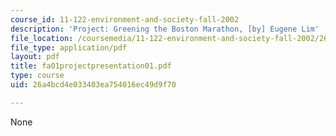 ```yaml
---
course_id: 11-122-environment-and-society-fall-2002
description: 'Project: Greening the Boston Marathon, [by] Eugene Lim'
file_location: /coursemedia/11-122-environment-and-society-fall-2002/26a4bcd4e033403ea754016ec49d9f70_fa01projectpresentation01.pdf
file_type: application/pdf
layout: pdf
title: fa01projectpresentation01.pdf
type: course
uid: 26a4bcd4e033403ea754016ec49d9f70

---
```

None